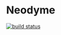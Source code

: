 # Neodyme
[![build status](http://gitlab.com/guillaumejchauveau/neodyme/badges/master/build.svg)](//gitlab.com/guillaumejchauveau/neodyme/commits/master)
